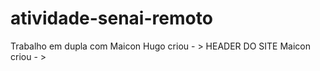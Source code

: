 # atividade-senai-remoto
Trabalho em dupla com Maicon
Hugo criou - > HEADER DO SITE
Maicon criou - > 
